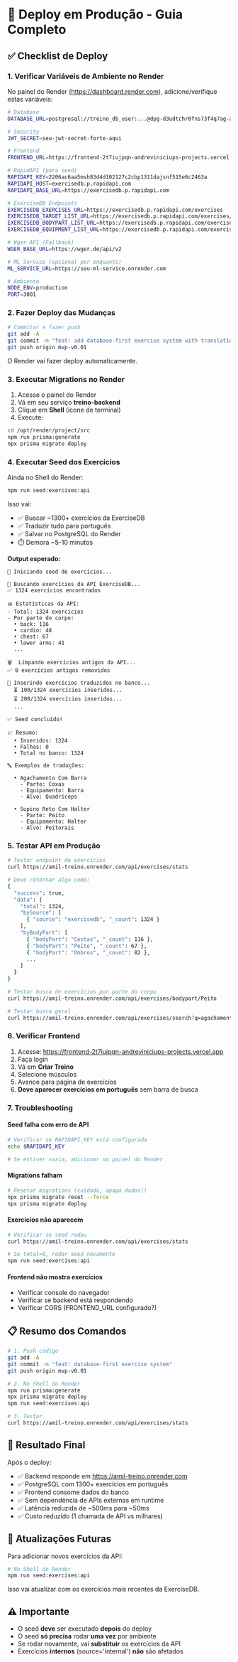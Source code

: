 # 🚀 Deploy em Produção - Guia Completo

## ✅ Checklist de Deploy

### 1. Verificar Variáveis de Ambiente no Render

No painel do Render (https://dashboard.render.com), adicione/verifique estas variáveis:

```bash
# Database
DATABASE_URL=postgresql://treino_db_user:...@dpg-d3udtchr0fns73f4q7ag-a.oregon-postgres.render.com/treino_db

# Security
JWT_SECRET=seu-jwt-secret-forte-aqui

# Frontend
FRONTEND_URL=https://frontend-2t7iujpqn-andreviniciups-projects.vercel.app

# RapidAPI (para seed)
RAPIDAPI_KEY=2206ac6aa5msh83d4d102127c2cbp1311dajsnf515e6c2463a
RAPIDAPI_HOST=exercisedb.p.rapidapi.com
RAPIDAPI_BASE_URL=https://exercisedb.p.rapidapi.com

# ExerciseDB Endpoints
EXERCISEDB_EXERCISES_URL=https://exercisedb.p.rapidapi.com/exercises
EXERCISEDB_TARGET_LIST_URL=https://exercisedb.p.rapidapi.com/exercises/targetList
EXERCISEDB_BODYPART_LIST_URL=https://exercisedb.p.rapidapi.com/exercises/bodyPartList
EXERCISEDB_EQUIPMENT_LIST_URL=https://exercisedb.p.rapidapi.com/exercises/equipmentList

# Wger API (Fallback)
WGER_BASE_URL=https://wger.de/api/v2

# ML Service (opcional por enquanto)
ML_SERVICE_URL=https://seu-ml-service.onrender.com

# Ambiente
NODE_ENV=production
PORT=3001
```

### 2. Fazer Deploy das Mudanças

```bash
# Commitar e fazer push
git add -A
git commit -m "feat: add database-first exercise system with translations"
git push origin mvp-v0.01
```

O Render vai fazer deploy automaticamente.

### 3. Executar Migrations no Render

1. Acesse o painel do Render
2. Vá em seu serviço **treino-backend**
3. Clique em **Shell** (ícone de terminal)
4. Execute:

```bash
cd /opt/render/project/src
npm run prisma:generate
npx prisma migrate deploy
```

### 4. Executar Seed dos Exercícios

Ainda no Shell do Render:

```bash
npm run seed:exercises:api
```

Isso vai:
- ✅ Buscar ~1300+ exercícios da ExerciseDB
- ✅ Traduzir tudo para português
- ✅ Salvar no PostgreSQL do Render
- ⏱️ Demora ~5-10 minutos

**Output esperado:**
```
🚀 Iniciando seed de exercícios...

🔄 Buscando exercícios da API ExerciseDB...
✅ 1324 exercícios encontrados

📊 Estatísticas da API:
- Total: 1324 exercícios
- Por parte do corpo:
  • back: 116
  • cardio: 48
  • chest: 67
  • lower arms: 41
  ...

🗑️  Limpando exercícios antigos da API...
✅ 0 exercícios antigos removidos

💾 Inserindo exercícios traduzidos no banco...
  ⏳ 100/1324 exercícios inseridos...
  ⏳ 200/1324 exercícios inseridos...
  ...
  
✅ Seed concluído!

📈 Resumo:
  • Inseridos: 1324
  • Falhas: 0
  • Total no banco: 1324

🔤 Exemplos de traduções:

  • Agachamento Com Barra
    - Parte: Coxas
    - Equipamento: Barra
    - Alvo: Quadríceps

  • Supino Reto Com Halter
    - Parte: Peito
    - Equipamento: Halter
    - Alvo: Peitorais
```

### 5. Testar API em Produção

```bash
# Testar endpoint de exercícios
curl https://amil-treino.onrender.com/api/exercises/stats

# Deve retornar algo como:
{
  "success": true,
  "data": {
    "total": 1324,
    "bySource": [
      { "source": "exercisedb", "_count": 1324 }
    ],
    "byBodyPart": [
      { "bodyPart": "Costas", "_count": 116 },
      { "bodyPart": "Peito", "_count": 67 },
      { "bodyPart": "Ombros", "_count": 82 },
      ...
    ]
  }
}
```

```bash
# Testar busca de exercícios por parte do corpo
curl https://amil-treino.onrender.com/api/exercises/bodypart/Peito

# Testar busca geral
curl https://amil-treino.onrender.com/api/exercises/search?q=agachamento
```

### 6. Verificar Frontend

1. Acesse: https://frontend-2t7iujpqn-andreviniciups-projects.vercel.app
2. Faça login
3. Vá em **Criar Treino**
4. Selecione músculos
5. Avance para página de exercícios
6. **Deve aparecer exercícios em português** sem barra de busca

### 7. Troubleshooting

#### Seed falha com erro de API
```bash
# Verificar se RAPIDAPI_KEY está configurada
echo $RAPIDAPI_KEY

# Se estiver vazia, adicionar no painel do Render
```

#### Migrations falham
```bash
# Resetar migrations (cuidado, apaga dados!)
npx prisma migrate reset --force
npx prisma migrate deploy
```

#### Exercícios não aparecem
```bash
# Verificar se seed rodou
curl https://amil-treino.onrender.com/api/exercises/stats

# Se total=0, rodar seed novamente
npm run seed:exercises:api
```

#### Frontend não mostra exercícios
- Verificar console do navegador
- Verificar se backend está respondendo
- Verificar CORS (FRONTEND_URL configurado?)

## 📋 Resumo dos Comandos

```bash
# 1. Push código
git add -A
git commit -m "feat: database-first exercise system"
git push origin mvp-v0.01

# 2. No Shell do Render
npm run prisma:generate
npx prisma migrate deploy
npm run seed:exercises:api

# 3. Testar
curl https://amil-treino.onrender.com/api/exercises/stats
```

## 🎯 Resultado Final

Após o deploy:
- ✅ Backend responde em https://amil-treino.onrender.com
- ✅ PostgreSQL com 1300+ exercícios em português
- ✅ Frontend consome dados do banco
- ✅ Sem dependência de APIs externas em runtime
- ✅ Latência reduzida de ~500ms para ~50ms
- ✅ Custo reduzido (1 chamada de API vs milhares)

## 🔄 Atualizações Futuras

Para adicionar novos exercícios da API:

```bash
# No Shell do Render
npm run seed:exercises:api
```

Isso vai atualizar com os exercícios mais recentes da ExerciseDB.

## ⚠️ Importante

- O seed **deve** ser executado **depois** do deploy
- O seed **só precisa** rodar **uma vez** por ambiente
- Se rodar novamente, vai **substituir** os exercícios da API
- Exercícios **internos** (source='internal') **não** são afetados
